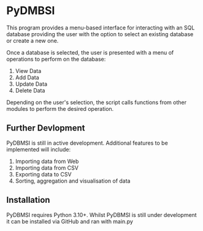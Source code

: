 # PyDMBSI
This program provides a menu-based interface for interacting with an SQL database providing the user with the option to select an existing database or create a new one.

Once a database is selected, the user is presented with a menu of operations to perform on the database:
1. View Data
2. Add Data
3. Update Data
4. Delete Data

Depending on the user's selection, the script calls functions from other modules to perform the desired operation.

## Further Devlopment
PyDBMSI is still in active development. Additional features to be implemented will include:
1. Importing data from Web
2. Importing data from CSV
3. Exporting data to CSV
4. Sorting, aggregation and visualisation of data

## Installation

PyDBMSI requires Python 3.10+. Whilst PyDBMSI is still under development it can be installed via GitHub and ran with main.py
